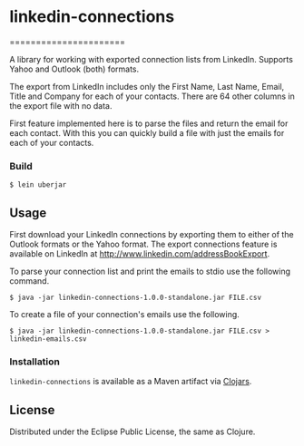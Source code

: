 # linkedin-connections
======================

A library for working with exported connection lists from LinkedIn. Supports Yahoo and Outlook (both) formats.

The export from LinkedIn includes only the First Name, Last Name, Email, Title and Company for each of your contacts. There are 64 other columns in the export file with no data.

First feature implemented here is to parse the files and return the email for each contact. With this you can quickly build a file with just the emails for each of your contacts.

### Build

    $ lein uberjar

## Usage

First download your LinkedIn connections by exporting them to either of the Outlook formats or the Yahoo format. The export connections feature is available on LinkedIn at http://www.linkedin.com/addressBookExport.

To parse your connection list and print the emails to stdio use the following command.

    $ java -jar linkedin-connections-1.0.0-standalone.jar FILE.csv

To create a file of your connection's emails use the following.

    $ java -jar linkedin-connections-1.0.0-standalone.jar FILE.csv > linkedin-emails.csv

### Installation

`linkedin-connections` is available as a Maven artifact via [Clojars](http://clojars.org/org.clojars.blucaslinkedin-connections).

## License

Distributed under the Eclipse Public License, the same as Clojure.
